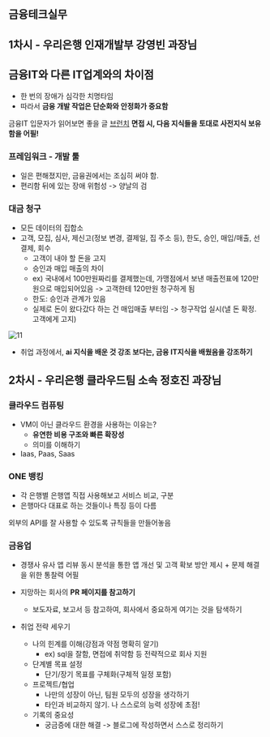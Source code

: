 ## 금융테크실무

## 1차시 - 우리은행 인재개발부 강영빈 과장님

## 금융IT와 다른 IT업계와의 차이점
- 한 번의 장애가 심각한 치명타임
- 따라서 **금융 개발 작업은 단순화와 안정화가 중요함**

금융IT 입문자가 읽어보면 좋을 글
[브런치](https://brunch.co.kr/@ravi-y-kim/3)
**면접 시, 다음 지식들을 토대로 사전지식 보유함을 어필!**


### 프레임워크 - 개발 툴
- 일은 편해졌지만, 금융권에서는 조심히 써야 함.
- 편리함 뒤에 있는 장애 위험성 -> 양날의 검

### 대금 청구
- 모든 데이터의 집합소
- 고객, 모집, 심사, 제신고(정보 변경, 결제일, 집 주소 등), 한도, 승인, 매입/매출, 선결제, 회수
  - 고객이 내야 할 돈을 고지
  - 승인과 매입 매출의 차이
  - ex) 국내에서 100만원짜리를 결제했는데, 가맹점에서 보낸 매출전표에 120만원으로 매입되어있음
    -> 고객한테 120만원 청구하게 됨
  - 한도: 승인과 관계가 있음
  - 실제로 돈이 왔다갔다 하는 건 매입매출 부터임 -> 청구작업 실시(낼 돈 확정. 고객에게 고지)
 
![11](https://github.com/user-attachments/assets/729a1610-3739-4366-88ea-dae8eca798de)

- 취업 과정에서, **ai 지식을 배운 것 강조 보다는, 금융 IT지식을 배웠음을 강조하기**


## 2차시 - 우리은행 클라우드팀 소속 정호진 과장님

### 클라우드 컴퓨팅

- VM이 아닌 클라우드 환경을 사용하는 이유는?
  - **유연한 비용 구조와 빠른 확장성**
  - 의미를 이해하기
- Iaas, Paas, Saas

### ONE 뱅킹
- 각 은행별 은행앱 직접 사용해보고 서비스 비교, 구분
- 은행마다 대표로 하는 것들이나 특징 등이 다름


외부의 API를 잘 사용할 수 있도록 규칙들을 만들어놓음

### 금융업
- 경쟁사 유사 앱 리뷰 동시 분석을 통한 앱 개선 및 고객 확보 방안 제시 + 문제 해결을 위한 통찰력 어필

- 지망하는 회사의 **PR 페이지를 참고하기**
  - 보도자료, 보고서 등 참고하여, 회사에서 중요하게 여기는 것을 탐색하기

- 취업 전략 세우기
  - 나의 힌계를 이해(강점과 약점 명확히 알기)
    - ex) sql을 잘함, 면접에 취약함 등 전략적으로 회사 지원
  - 단계별 목표 설정
    - 단기/장기 목표를 구체화(구체적 일정 포함)
  - 프로젝트/협업
    - 나만의 성장이 아닌, 팀원 모두의 성장을 생각하기
    - 타인과 비교하지 않기. 나 스스로의 능력 성장에 초점!
  - 기록의 중요성
    - 궁금증에 대한 해결 -> 블로그에 작성하면서 스스로 정리하기

  
    
